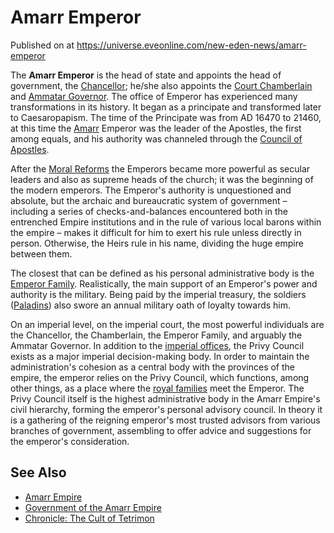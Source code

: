 # Amarr Emperor
Published on  at https://universe.eveonline.com/new-eden-news/amarr-emperor

The **Amarr Emperor** is the head of state and appoints the head
of government, the [Chancellor](7GOV3morIu47J3BmidrhU8); he/she
also appoints the [Court Chamberlain](4cstqCKrXLAu5XDiqztSe6) and
[Ammatar Governor](ammatar-governor). The office of
Emperor has experienced many transformations in its history. It began as
a principate and transformed later to Caesaropapism. The time of the
Principate was from AD 16470 to 21460, at this time the
[Amarr](6BPFRy27fN4LnYlIyzvEwo) Emperor was the leader of the Apostles, the
first among equals, and his authority was channeled through the [Council of Apostles](nTZLcvZprqLLUiGIaVQu7).

After the [Moral Reforms](48nuiRGJ4i8BwACDI9a58u) the
Emperors became more powerful as secular leaders and also as supreme
heads of the church; it was the beginning of the modern emperors. The
Emperor's authority is unquestioned and absolute, but the archaic and
bureaucratic system of government – including a series of
checks-and-balances encountered both in the entrenched Empire
institutions and in the rule of various local barons within the
empire – makes it difficult for him to exert his rule unless
directly in person. Otherwise, the Heirs rule in his name, dividing
the huge empire between them.

The closest that can be defined as his personal administrative body is
the [Emperor Family](IXrotYvoWOVnuGAMbbYEv). Realistically, the main
support of an Emperor's power and authority is the military. Being paid
by the imperial treasury, the soldiers ([Paladins](n1Ta6TQKn4vEKTzacqhVJ))
also swore an annual military oath of loyalty towards him.

On an imperial level, on the imperial court, the most powerful
individuals are the Chancellor, the Chamberlain, the Emperor Family, and
arguably the Ammatar Governor. In addition to the
[imperial offices](6lg0vegSyiF2IoOlrq8bUT), the Privy Council exists as a major imperial decision-making body. In order to
maintain the administration's cohesion as a central body with the
provinces of the empire, the emperor relies on the Privy Council, which
functions, among other things, as a place where the [royal families](54zoGW31RF0k0QF9KkOBjh)
meet the Emperor. The Privy Council
itself is the highest administrative body in the Amarr Empire's civil
hierarchy, forming the emperor's personal advisory council. In theory it
is a gathering of the reigning emperor's most trusted advisors from
various branches of government, assembling to offer advice and
suggestions for the emperor's consideration.

See Also
--------
-   [Amarr Empire](6BPFRy27fN4LnYlIyzvEwo)
-   [Government of the Amarr Empire](6lg0vegSyiF2IoOlrq8bUT)
-   [Chronicle: The Cult of Tetrimon](38bc0UfLgznQjjkDBeOdDL)
